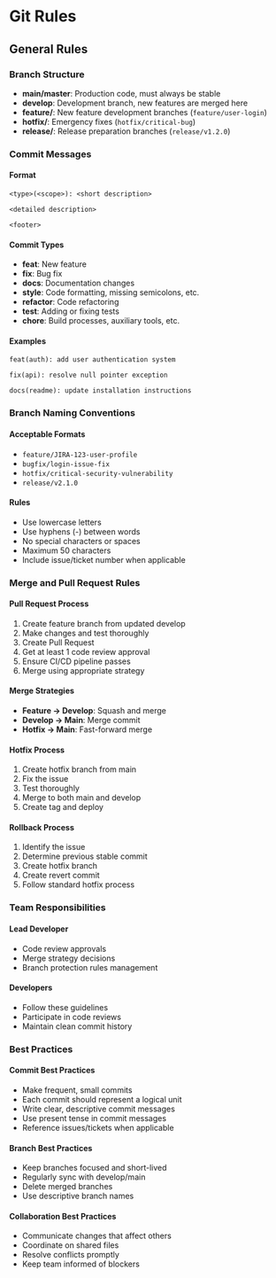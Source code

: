 # Git Rules

## General Rules

### Branch Structure
- **main/master**: Production code, must always be stable
- **develop**: Development branch, new features are merged here
- **feature/**: New feature development branches (`feature/user-login`)
- **hotfix/**: Emergency fixes (`hotfix/critical-bug`)
- **release/**: Release preparation branches (`release/v1.2.0`)

### Commit Messages

#### Format
```
<type>(<scope>): <short description>

<detailed description>

<footer>
```

#### Commit Types
- **feat**: New feature
- **fix**: Bug fix
- **docs**: Documentation changes
- **style**: Code formatting, missing semicolons, etc.
- **refactor**: Code refactoring
- **test**: Adding or fixing tests
- **chore**: Build processes, auxiliary tools, etc.

#### Examples
```
feat(auth): add user authentication system

fix(api): resolve null pointer exception

docs(readme): update installation instructions
```

### Branch Naming Conventions

#### Acceptable Formats
- `feature/JIRA-123-user-profile`
- `bugfix/login-issue-fix`
- `hotfix/critical-security-vulnerability`
- `release/v2.1.0`

#### Rules
- Use lowercase letters
- Use hyphens (-) between words
- No special characters or spaces
- Maximum 50 characters
- Include issue/ticket number when applicable

### Merge and Pull Request Rules

#### Pull Request Process
1. Create feature branch from updated develop
2. Make changes and test thoroughly
3. Create Pull Request
4. Get at least 1 code review approval
5. Ensure CI/CD pipeline passes
6. Merge using appropriate strategy

#### Merge Strategies
- **Feature → Develop**: Squash and merge
- **Develop → Main**: Merge commit
- **Hotfix → Main**: Fast-forward merge



#### Hotfix Process
1. Create hotfix branch from main
2. Fix the issue
3. Test thoroughly
4. Merge to both main and develop
5. Create tag and deploy

#### Rollback Process
1. Identify the issue
2. Determine previous stable commit
3. Create hotfix branch
4. Create revert commit
5. Follow standard hotfix process

### Team Responsibilities

#### Lead Developer
- Code review approvals
- Merge strategy decisions
- Branch protection rules management

#### Developers
- Follow these guidelines
- Participate in code reviews
- Maintain clean commit history


### Best Practices

#### Commit Best Practices
- Make frequent, small commits
- Each commit should represent a logical unit
- Write clear, descriptive commit messages
- Use present tense in commit messages
- Reference issues/tickets when applicable

#### Branch Best Practices
- Keep branches focused and short-lived
- Regularly sync with develop/main
- Delete merged branches
- Use descriptive branch names

#### Collaboration Best Practices
- Communicate changes that affect others
- Coordinate on shared files
- Resolve conflicts promptly
- Keep team informed of blockers

